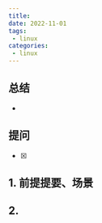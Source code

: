 ```yaml
---
title: 
date: 2022-11-01
tags:
 - linux
categories: 
 - linux
---
```



## 总结
-  





## 提问
- [x] 





## 1. 前提提要、场景




## 2. 